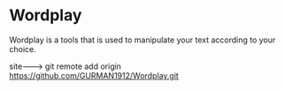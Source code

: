 # Wordplay
Wordplay is a tools that is used to manipulate your text according to your choice.
   
   
   
   site---> git remote add origin https://github.com/GURMAN1912/Wordplay.git
